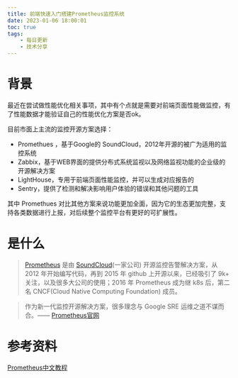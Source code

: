 ```yaml
---
title: 前端快速入门搭建Prometheus监控系统
date: 2023-01-06 18:00:01
toc: true
tags:
    - 每日更新
    - 技术分享
---
```


# 背景

最近在尝试做性能优化相关事项，其中有个点就是需要对前端页面性能做监控，有了性能数据才能验证自己的性能优化方案是否ok。

目前市面上主流的监控开源方案选择：

- Promethues ，基于Google的 SoundCloud，2012年开源的被广为适用的监控系统
- Zabbix，基于WEB界面的提供分布式系统监视以及网络监视功能的企业级的开源解决方案
- LightHouse，专用于前端页面性能监控，并可以生成对应报告的
- Sentry，提供了检测和解决影响用户体验的错误和其他问题的工具

其中 Promethues 对比其他方案来说功能更加全面，因为它的生态更加完整，支持各类数据进行上报，对后续整个监控平台有更好的可扩展性。

<!-- more -->

# 是什么

> [Prometheus](https://prometheus.io/) 是由 [SoundCloud](https://soundcloud.com/)(一家公司) 开源监控告警解决方案，从 2012 年开始编写代码，再到 2015 年 github 上开源以来，已经吸引了 9k+ 关注，以及很多大公司的使用；2016 年 Prometheus 成为继 k8s 后，第二名 CNCF(Cloud Native Computing Foundation) 成员。

> 作为新一代监控开源解决方案，很多理念与 Google SRE 运维之道不谋而合。—— [Prometheus官网](https://prometheus.io/)




# 参考资料

[Prometheus中文教程](https://yunlzheng.gitbook.io/prometheus-book/)